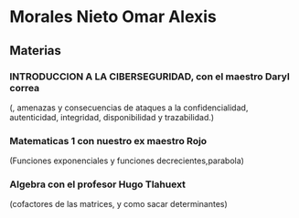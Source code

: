 # Morales Nieto Omar Alexis

## Materias 

### INTRODUCCION A LA CIBERSEGURIDAD, con el maestro Daryl correa
(, amenazas y consecuencias de ataques a la confidencialidad, autenticidad, integridad, disponibilidad y trazabilidad.)

### Matematicas 1 con nuestro ex maestro Rojo
(Funciones exponenciales y funciones decrecientes,parabola)

### Algebra con el profesor Hugo Tlahuext
(cofactores de las matrices, y como sacar determinantes)
